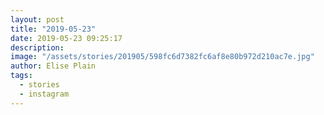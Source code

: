 ```yaml
---
layout: post
title: "2019-05-23"
date: 2019-05-23 09:25:17
description: 
image: "/assets/stories/201905/598fc6d7382fc6af8e80b972d210ac7e.jpg"
author: Elise Plain
tags: 
  - stories
  - instagram
---
```



<p></p>
